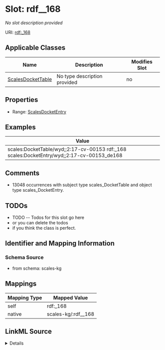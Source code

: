 

# Slot: rdf__168


_No slot description provided_





URI: [rdf:_168](http://www.w3.org/1999/02/22-rdf-syntax-ns#_168)



<!-- no inheritance hierarchy -->





## Applicable Classes

| Name | Description | Modifies Slot |
| --- | --- | --- |
| [ScalesDocketTable](../classes/ScalesDocketTable.md) | No type description provided |  no  |







## Properties

* Range: [ScalesDocketEntry](../classes/ScalesDocketEntry.md)






## Examples

| Value |
| --- |
| scales:DocketTable/wyd;;2:17-cv-00153 rdf:_168 scales:DocketEntry/wyd;;2:17-cv-00153_de168 |

## Comments

* 13048 occurrences with subject type scales_DocketTable and object type scales_DocketEntry.

## TODOs

* TODO -- Todos for this slot go here
* or you can delete the todos
* if you think the class is perfect.

## Identifier and Mapping Information







### Schema Source


* from schema: scales-kg




## Mappings

| Mapping Type | Mapped Value |
| ---  | ---  |
| self | rdf:_168 |
| native | scales-kg/:rdf__168 |




## LinkML Source

<details>
```yaml
name: rdf__168
description: No slot description provided
todos:
- TODO -- Todos for this slot go here
- or you can delete the todos
- if you think the class is perfect.
comments:
- 13048 occurrences with subject type scales_DocketTable and object type scales_DocketEntry.
examples:
- value: scales:DocketTable/wyd;;2:17-cv-00153 rdf:_168 scales:DocketEntry/wyd;;2:17-cv-00153_de168
from_schema: scales-kg
rank: 1000
slot_uri: rdf:_168
alias: rdf__168
domain_of:
- scales_DocketTable
range: scales_DocketEntry

```
</details>
